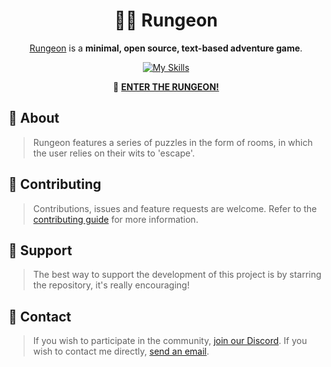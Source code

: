 <div align="center">

# 🏃‍♂️ Rungeon

[Rungeon](https://devkennyy.github.io/rungeon/) is a **minimal, open source, text-based adventure game**.

[![My Skills](https://skillicons.dev/icons?i=js,css,bootstrap,html)](https://skillicons.dev)

🚪 <b>[ENTER THE RUNGEON!](https://devkennyy.github.io/rungeon/)</b>

</div>

## 📙 About

> Rungeon features a series of puzzles in the form of rooms, in which the user relies on their wits to 'escape'.

<!--
- List noteworthy features.
- State what problem it solves/the aim.
- Note its development status.
- Configurability
-->

## 🤝 Contributing

> Contributions, issues and feature requests are welcome. Refer to the [contributing guide](contributing.md) for more information.

<!--
- Code Style/Requirements
- Format for commit messages
- Add link for CONTRIBUTING.md
-->

<!--
## 📝 TODO

- Next steps
- Features planned
- Known bugs (shortlist)
-->

## 💛 Support

> The best way to support the development of this project is by starring the repository, it's really encouraging!

## 📨 Contact

> If you wish to participate in the community, [join our Discord](https://discord.gg/SFX2KSuzep). If you wish to contact me directly, [send an email](mailto:devkenny@outlook.com).

<!--
- Email address
- Google Group/mailing list (if applicable)
- IRC or Slack (if applicable)
-->

<!--
## 📜 License

This content is licensed under the GNU Public GPL-3.0 license
-->
